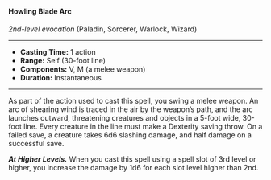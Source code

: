 #### Howling Blade Arc
*2nd-level evocation* (Paladin, Sorcerer, Warlock, Wizard)
___
- **Casting Time:** 1 action
- **Range:** Self (30-foot line)
- **Components:** V, M (a melee weapon)
- **Duration:** Instantaneous
---
As part of the action used to cast this spell, you swing a melee weapon. An arc of shearing wind is traced in the air by the weapon’s path, and the arc launches outward, threatening creatures and objects in a 5-foot wide, 30-foot line. Every creature in the line must make a Dexterity saving throw. On a failed save, a creature takes 6d6 slashing damage, and half damage on a successful save.

***At Higher Levels.*** When you cast this spell using a spell slot of 3rd level or higher, you increase the damage by 1d6 for each slot level higher than 2nd.
